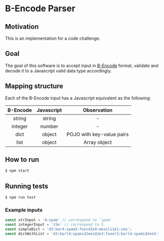 # B-Encode Parser

## Motivation
This is an implementation for a code challenge.

## Goal
The goal of this software is to accept input in [B-Encode](https://wiki.theory.org/BitTorrentSpecification#Bencoding) format, validate and decode it to a Javascript valid data type accordingly.

## Mapping structure
Each of the B-Encode input has a Javascript equivalent as the following:

| B-Encode | Javascript | Observation
| :--------------: | :---------: | :--------:|
| string | string | -
| integer | number | -
| dict | object | POJO with key-value pairs |
| list | object | Array object |

## How to run

```bash
$ npm start
```

## Running tests

```bash
$ npm run test
```

### Example inputs

```javascript
const strInput = '4:spam' // correspond to 'spam'
const integerInput = 'i5e' // correspond to 5
const simpleDict = 'd3:bar4:spam3:fooi42e4:messli1e1:cee';
const dictWithList = 'd3:barl4:spami42eei42e3:fooel3:barl4:spami42ee3:fooi42ee';
```
